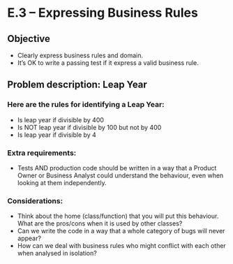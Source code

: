 # E.3 – Expressing Business Rules
  
## Objective
- Clearly express business rules and domain.
- It’s OK to write a passing test if it express a valid business rule.
 
## Problem description: Leap Year
 
### Here are the rules for identifying a Leap Year:
- Is leap year if divisible by 400
- Is NOT leap year if divisible by 100 but not by 400
- Is leap year if divisible by 4
 
### Extra requirements:
- Tests AND production code should be written in a way that a Product Owner or
Business Analyst could understand the behaviour, even when looking at them
independently.
 
### Considerations:
- Think about the home (class/function) that you will put this behaviour.
What are the pros/cons when it is used by other classes?
- Can we write the code in a way that a whole category of bugs will never appear?
- How can we deal with business rules who might conflict with each other when
analysed in isolation?